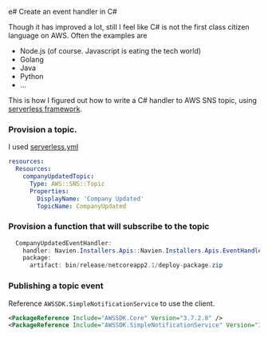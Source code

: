 e# Create an event handler in C#

Though it has improved a lot, still I feel like C# is not the first class citizen language on AWS. Often the examples are

* Node.js (of course. Javascript is eating the tech world)
* Golang
* Java
* Python
* ...

This is how I figured out how to write a C# handler to AWS SNS topic, using [serverless framework](https://serverless.com/). 

### Provision a topic. 

I used [serverless.yml](https://www.serverless.com/framework/docs/providers/aws/events/sns/)

```yaml
resources:
  Resources:
    companyUpdatedTopic:
      Type: AWS::SNS::Topic
      Properties:
        DisplayName: 'Company Updated'
        TopicName: CompanyUpdated
```

### Provision a function that will subscribe to the topic

```csharp
  CompanyUpdatedEventHandler:
    handler: Navien.Installers.Apis::Navien.Installers.Apis.EventHandlers.CompanyUpdatedEventHandler::Handle
    package:
      artifact: bin/release/netcoreapp2.1/deploy-package.zip
```

### Publishing a topic event

Reference `AWSSDK.SimpleNotificationService` to use the client.

```xml
<PackageReference Include="AWSSDK.Core" Version="3.7.2.8" />
<PackageReference Include="AWSSDK.SimpleNotificationService" Version="3.7.2.27" />
```

